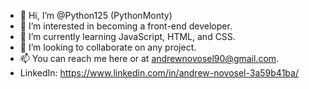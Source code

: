 - 👋 Hi, I’m @Python125 (PythonMonty)
- 👀 I’m interested in becoming a front-end developer.
- 🌱 I’m currently learning JavaScript, HTML, and CSS.
- 💞️ I’m looking to collaborate on any project.
- 📫 You can reach me here or at andrewnovosel90@gmail.com.
- LinkedIn: https://www.linkedin.com/in/andrew-novosel-3a59b41ba/

<!---
Python125/Python125 is a ✨ special ✨ repository because its `README.md` (this file) appears on your GitHub profile.
You can click the Preview link to take a look at your changes.
--->
